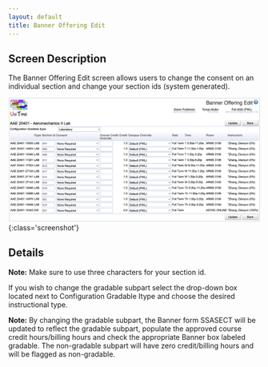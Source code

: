 ```yaml
---
layout: default
title: Banner Offering Edit
---
```



## Screen Description

The Banner Offering Edit screen allows users to change the consent on an individual section and change your section ids (system generated).

![Banner Offering Edit](images/banner-offering-edit-1.png){:class='screenshot'}

## Details

**Note:** Make sure to use three characters for your section id.

If you wish to change the gradable subpart select the drop-down box located next to Configuration Gradable Itype and choose the desired instructional type.

**Note:** By changing the gradable subpart, the Banner form SSASECT will be updated to reflect the gradable subpart, populate the approved course credit hours/billing hours and check the appropriate Banner box labeled gradable. The non-gradable subpart will have zero credit/billing hours and will be flagged as non-gradable.
